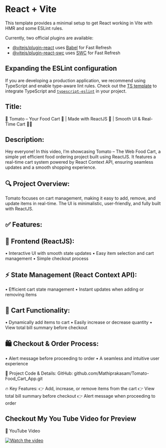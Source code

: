 # React + Vite

This template provides a minimal setup to get React working in Vite with HMR and some ESLint rules.

Currently, two official plugins are available:

- [@vitejs/plugin-react](https://github.com/vitejs/vite-plugin-react/blob/main/packages/plugin-react/README.md) uses [Babel](https://babeljs.io/) for Fast Refresh
- [@vitejs/plugin-react-swc](https://github.com/vitejs/vite-plugin-react-swc) uses [SWC](https://swc.rs/) for Fast Refresh

## Expanding the ESLint configuration

If you are developing a production application, we recommend using TypeScript and enable type-aware lint rules. Check out the [TS template](https://github.com/vitejs/vite/tree/main/packages/create-vite/template-react-ts) to integrate TypeScript and [`typescript-eslint`](https://typescript-eslint.io) in your project.

## Title:
🍅 Tomato – Your Food Cart 🍕 | Made with ReactJS 🚀 | Smooth UI & Real-Time Cart 🛒🔥

## Description:
Hey everyone! In this video, I’m showcasing Tomato – The Web Food Cart, a simple yet efficient food ordering project built using ReactJS. It features a real-time cart system powered by React Context API, ensuring seamless updates and a smooth shopping experience.

## 🔍 Project Overview:
Tomato focuses on cart management, making it easy to add, remove, and update items in real-time. The UI is minimalistic, user-friendly, and fully built with ReactJS.

## ✅ Features:

## 🚀 Frontend (ReactJS):
• Interactive UI with smooth state updates
• Easy item selection and cart management
• Simple checkout process

## ⚡ State Management (React Context API):
• Efficient cart state management
• Instant updates when adding or removing items

## 🛒 Cart Functionality:
• Dynamically add items to cart
• Easily increase or decrease quantity
• View total bill summary before checkout

## 🛍️ Checkout & Order Process:
• Alert message before proceeding to order
• A seamless and intuitive user experience

🔗 Project Code & Details:
GitHub: github.com/Mathiprakasam/Tomato-Food_Cart_App.git

🔥 Key Features:
👉 Add, increase, or remove items from the cart
👉 View total bill summary before checkout
👉 Alert message when proceeding to order



## Checkout My You Tube Video for Preview

🔗 YouTube Video

[![Watch the video](https://img.youtube.com/vi/y6ciHRDjk28/maxresdefault.jpg)](https://youtu.be/y6ciHRDjk28)



